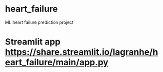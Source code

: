 # heart_failure
ML heart failure prediction project
# Streamlit app https://share.streamlit.io/lagranhe/heart_failure/main/app.py
